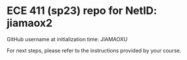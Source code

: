 # ECE 411 (sp23) repo for NetID: jiamaox2

GitHub username at initialization time: JIAMAOXU

For next steps, please refer to the instructions provided by your course.
